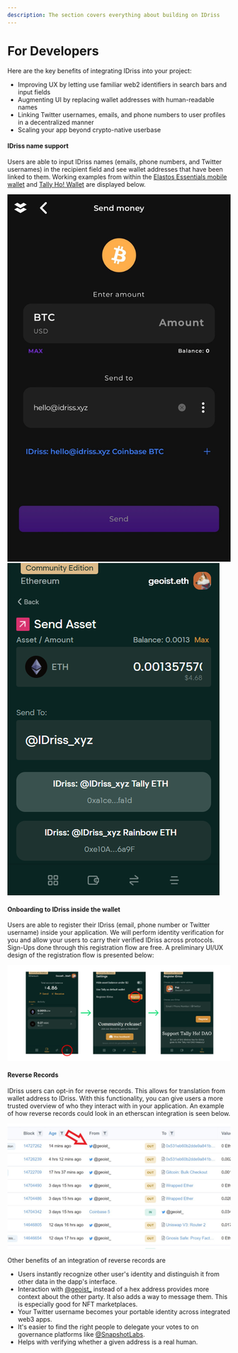 ```yaml
---
description: The section covers everything about building on IDriss
---
```


# For Developers

Here are the key benefits of integrating IDriss into your project:

* Improving UX by letting use familiar web2 identifiers in search bars and input fields
* Augmenting UI by replacing wallet addresses with human-readable names
* Linking Twitter usernames, emails, and phone numbers to user profiles in a decentralized manner
* Scaling your app beyond crypto-native userbase

#### **IDriss name support**

Users are able to input IDriss names (emails, phone numbers, and Twitter usernames) in the recipient field and see wallet addresses that have been linked to them. Working examples from within the [Elastos Essentials mobile wallet](https://elastos.info/essentials-the-super-wallet/) and [Tally Ho! Wallet](https://gov.tally.cash/t/tip-2-integration-of-idriss-into-tally-ho-wallet-draft/596) are displayed below.

![Elastos Essentials](../../.gitbook/assets/elastos.png) ![Tally Ho! Wallet](<../../.gitbook/assets/tally (1).png>)

#### **Onboarding to IDriss inside the wallet**

Users are able to register their IDriss (email, phone number or Twitter username) inside your application. We will perform identity verification for you and allow your users to carry their verified IDriss across protocols. Sign-Ups done through this registration flow are free. A preliminary UI/UX design of the registration flow is presented below:

![Sign-up process example in Tally Ho! Wallet](<../../.gitbook/assets/tallyFeature2 (1).png>)

#### Reverse Records

IDriss users can opt-in for reverse records. This allows for translation from wallet address to IDriss. With this functionality, you can give users a more trusted overview of who they interact with in your application. An example of how reverse records could look in an etherscan integration is seen below.

![Example etherscan integration. Instead of showing a wallet address, a Twitter username uis diplayed.](../../.gitbook/assets/reverse.jpg)

Other benefits of an integration of reverse records are

* Users instantly recognize other user's identity and distinguish it from other data in the dapp's interface.
* Interaction with [@geoist\_](https://twitter.com/geoist\_) instead of a hex address provides more context about the other party. It also adds a way to message them. This is especially good for NFT marketplaces.
* Your Twitter username becomes your portable identity across integrated web3 apps.
* It's easier to find the right people to delegate your votes to on governance platforms like [@SnapshotLabs](https://twitter.com/SnapshotLabs).
* Helps with verifying whether a given address is a real human.
